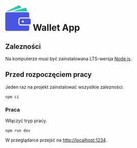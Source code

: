 

<h1><img src="https://github.com/damtchorzewski/S7venSurvivors-Wallet/blob/main/src/assets/logo.svg" title="logo" alt="logo" /> Wallet App</h1>


## Zalezności

Na komputerze musi być zainstalowana LTS-wersja [Node.js](https://nodejs.org/en/).

## Przed rozpoczęciem pracy

Jeden raz na projekt zainstalować wszystkie zalezności.

```shell
npm ci
```

### Praca

Włączyć tryp pracy.

```shell
npm run dev
```

W przeglądarce przejść na [http://localhost:1234](http://localhost:1234).

